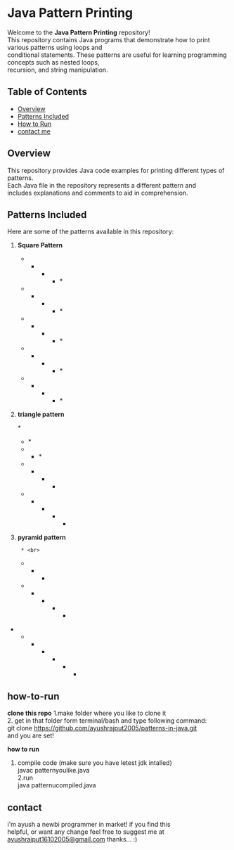 # Java Pattern Printing

Welcome to the **Java Pattern Printing** repository!<br> This repository contains Java programs that demonstrate how to print various patterns using loops and<br> conditional statements. These patterns are useful for learning programming concepts such as nested loops,<br> recursion, and string manipulation.

## Table of Contents

- [Overview](#overview)
- [Patterns Included](#patterns-included)
- [How to Run](#how-to-run)
- [contact me](#contact)

## Overview

This repository provides Java code examples for printing different types of patterns.<br> Each Java file in the repository represents a different pattern and<br> includes explanations and comments to aid in comprehension.

## Patterns Included

Here are some of the patterns available in this repository:<br>

1. **Square Pattern**
     
     * * * * *<br>
     * * * * *<br>
     * * * * *<br>
     * * * * *<br>
     * * * * *<br>
2. **triangle pattern**

    *<br>
    * *<br>
    * * *<br>
    * * * * <br>
    * * * * * <br>
3. **pyramid pattern**
   
        * <br>
      * * * <br>
    * * * * * <br>
  * * * * * * * <br>

## how-to-run
**clone this repo**
1.make folder where you like to clone it<br>
2. get in that folder form terminal/bash and type following command: <br>
    git clone https://github.com/ayushrajput2005/patterns-in-java.git <br>
and you are set!

**how to run**
1. compile code (make sure you have letest jdk intalled)<br>
    javac patternyoulike.java<br>
2.run<br>
    java patternucompiled.java<br>

## contact
i'm ayush a newbi programmer in market! if you find this <br>
helpful, or want any change feel free to suggest me at <br>
ayushrajput16102005@gmail.com   thanks... :)


